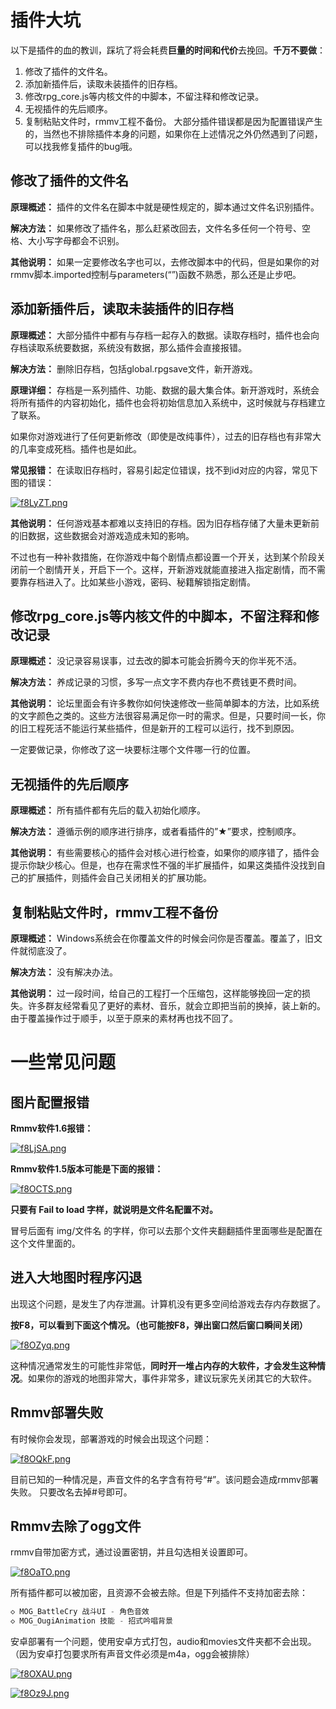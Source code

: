 <!--
 * @Author: your name
 * @Date: 2021-08-08 19:33:46
 * @LastEditTime: 2021-08-09 20:15:40
 * @LastEditors: Please set LastEditors
 * @Description: In User Settings Edit
 * @FilePath: \gitbook_books\0.基本定义（必看）\插件出错时解决方案.md
-->

# 插件大坑

以下是插件的血的教训，踩坑了将会耗费**巨量的时间和代价**去挽回。**千万不要做**：

1. 修改了插件的文件名。
2. 添加新插件后，读取未装插件的旧存档。
3. 修改rpg_core.js等内核文件的中脚本，不留注释和修改记录。
4. 无视插件的先后顺序。
5. 复制粘贴文件时，rmmv工程不备份。
大部分插件错误都是因为配置错误产生的，当然也不排除插件本身的问题，如果你在上述情况之外仍然遇到了问题，可以找我修复插件的bug哦。

## 修改了插件的文件名

**原理概述：** 插件的文件名在脚本中就是硬性规定的，脚本通过文件名识别插件。

**解决方法：** 如果修改了插件名，那么赶紧改回去，文件名多任何一个符号、空格、大小写字母都会不识别。

**其他说明：** 如果一定要修改名字也可以，去修改脚本中的代码，但是如果你的对rmmv脚本.imported控制与parameters(“”)函数不熟悉，那么还是止步吧。

## 添加新插件后，读取未装插件的旧存档

**原理概述：** 大部分插件中都有与存档一起存入的数据。读取存档时，插件也会向存档读取系统要数据，系统没有数据，那么插件会直接报错。

**解决方法：** 删除旧存档，包括global.rpgsave文件，新开游戏。

**原理详细：** 存档是一系列插件、功能、数据的最大集合体。新开游戏时，系统会将所有插件的内容初始化，插件也会将初始信息加入系统中，这时候就与存档建立了联系。

如果你对游戏进行了任何更新修改（即使是改纯事件），过去的旧存档也有非常大的几率变成死档。插件也是如此。

**常见报错：** 在读取旧存档时，容易引起定位错误，找不到id对应的内容，常见下图的错误：

[![f8LyZT.png](https://z3.ax1x.com/2021/08/09/f8LyZT.png)](https://imgtu.com/i/f8LyZT)

**其他说明：** 任何游戏基本都难以支持旧的存档。因为旧存档存储了大量未更新前的旧数据，这些数据会对游戏造成未知的影响。

不过也有一种补救措施，在你游戏中每个剧情点都设置一个开关，达到某个阶段关闭前一个剧情开关，开启下一个。这样，开新游戏就能直接进入指定剧情，而不需要靠存档进入了。比如某些小游戏，密码、秘籍解锁指定剧情。

## 修改rpg_core.js等内核文件的中脚本，不留注释和修改记录

**原理概述：** 没记录容易误事，过去改的脚本可能会折腾今天的你半死不活。

**解决方法：** 养成记录的习惯，多写一点文字不费内存也不费钱更不费时间。

**其他说明：** 论坛里面会有许多教你如何快速修改一些简单脚本的方法，比如系统的文字颜色之类的。这些方法很容易满足你一时的需求。但是，只要时间一长，你的旧工程死活不能运行某些插件，但是新开的工程可以运行，找不到原因。

一定要做记录，你修改了这一块要标注哪个文件哪一行的位置。

## 无视插件的先后顺序

**原理概述：** 所有插件都有先后的载入初始化顺序。

**解决方法：** 遵循示例的顺序进行排序，或者看插件的”★”要求，控制顺序。

**其他说明：** 有些需要核心的插件会对核心进行检查，如果你的顺序错了，插件会提示你缺少核心。但是，也存在需求性不强的半扩展插件，如果这类插件没找到自己的扩展插件，则插件会自己关闭相关的扩展功能。

## 复制粘贴文件时，rmmv工程不备份

**原理概述：** Windows系统会在你覆盖文件的时候会问你是否覆盖。覆盖了，旧文件就彻底没了。

**解决方法：** 没有解决办法。

**其他说明：** 过一段时间，给自己的工程打一个压缩包，这样能够挽回一定的损失。许多群友经常看见了更好的素材、音乐，就会立即把当前的换掉，装上新的。由于覆盖操作过于顺手，以至于原来的素材再也找不回了。

# 一些常见问题

## 图片配置报错

**Rmmv软件1.6报错：**

[![f8LjSA.png](https://z3.ax1x.com/2021/08/09/f8LjSA.png)](https://imgtu.com/i/f8LjSA)

**Rmmv软件1.5版本可能是下面的报错：**

[![f8OCTS.png](https://z3.ax1x.com/2021/08/09/f8OCTS.png)](https://imgtu.com/i/f8OCTS)

**只要有 Fail to load 字样，就说明是文件名配置不对。**

冒号后面有 img/文件名 的字样，你可以去那个文件夹翻翻插件里面哪些是配置在这个文件里面的。

## 进入大地图时程序闪退

出现这个问题，是发生了内存泄漏。计算机没有更多空间给游戏去存内存数据了。

**按F8，可以看到下面这个情况。（也可能按F8，弹出窗口然后窗口瞬间关闭）**

[![f8OZyq.png](https://z3.ax1x.com/2021/08/09/f8OZyq.png)](https://imgtu.com/i/f8OZyq)

这种情况通常发生的可能性非常低，**同时开一堆占内存的大软件，才会发生这种情况**。如果你的游戏的地图非常大，事件非常多，建议玩家先关闭其它的大软件。

## Rmmv部署失败

有时候你会发现，部署游戏的时候会出现这个问题：

[![f8OQkF.png](https://z3.ax1x.com/2021/08/09/f8OQkF.png)](https://imgtu.com/i/f8OQkF)

目前已知的一种情况是，声音文件的名字含有符号“#”。该问题会造成rmmv部署失败。
只要改名去掉#号即可。

## Rmmv去除了ogg文件

rmmv自带加密方式，通过设置密钥，并且勾选相关设置即可。

[![f8OaTO.png](https://z3.ax1x.com/2021/08/09/f8OaTO.png)](https://imgtu.com/i/f8OaTO)

所有插件都可以被加密，且资源不会被去除。但是下列插件不支持加密去除：

``` C
◇ MOG_BattleCry 战斗UI - 角色音效
◇ MOG_OugiAnimation 技能 - 招式吟唱背景
```

安卓部署有一个问题，使用安卓方式打包，audio和movies文件夹都不会出现。（因为安卓打包要求所有声音文件必须是m4a，ogg会被排除）

[![f8OXAU.png](https://z3.ax1x.com/2021/08/09/f8OXAU.png)](https://imgtu.com/i/f8OXAU)

[![f8Oz9J.png](https://z3.ax1x.com/2021/08/09/f8Oz9J.png)](https://imgtu.com/i/f8Oz9J)
